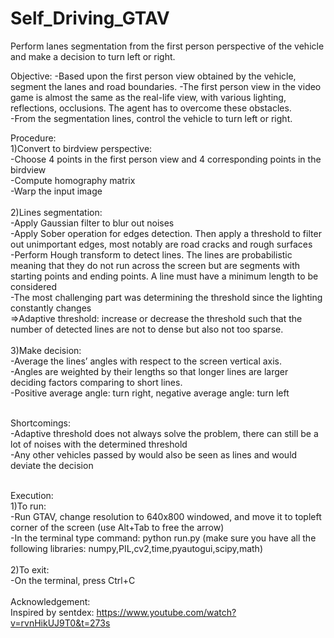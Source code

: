 # Self_Driving_GTAV
Perform lanes segmentation from the first person perspective of the vehicle and make a decision to turn left or right.

Objective:
-Based upon the first person view obtained by the vehicle, segment the lanes and road boundaries.
-The first person view in the video game is almost the same as the real-life view, with various lighting, reflections, occlusions. The agent has to overcome these obstacles.   
-From the segmentation lines, control the vehicle to turn left or right.

Procedure: <br />
1)Convert to birdview perspective:<br />
-Choose 4 points in the first person view and 4 corresponding points in the birdview<br />
-Compute homography matrix<br />
-Warp the input image<br />
<br />
2)Lines segmentation:<br />
-Apply Gaussian filter to blur out noises<br />
-Apply Sober operation for edges detection. Then apply a threshold to filter out unimportant edges, most notably are road cracks and rough surfaces<br />
-Perform Hough transform to detect lines. The lines are probabilistic meaning that they do not run across the screen but are segments with starting points and ending points. A line must have a minimum length to be considered<br />
-The most challenging part was determining the threshold since the lighting constantly changes<br />
=>Adaptive threshold: increase or decrease the threshold such that the number of detected lines are not to dense but also not too sparse.<br /> 
<br />
3)Make decision:<br />
-Average the lines’ angles with respect to the screen vertical axis.<br />
-Angles are weighted by their lengths so that longer lines are larger deciding factors comparing to short lines.<br />
-Positive average angle: turn right, negative average angle: turn left<br />
<br />

Shortcomings:<br />
-Adaptive threshold does not always solve the problem, there can still be a lot of noises with the determined threshold<br />
-Any other vehicles passed by would also be seen as lines and would deviate the decision<br />
<br />

Execution:<br />
1)To run:<br />
-Run GTAV, change resolution to 640x800 windowed, and move it to topleft corner of the screen (use Alt+Tab to free the arrow)<br />
-In the terminal type command: python run.py (make sure you have all the following libraries: numpy,PIL,cv2,time,pyautogui,scipy,math)<br />
<br />
2)To exit:<br />
-On the terminal, press Ctrl+C
<br /><br />
Acknowledgement:<br />
Inspired by sentdex: https://www.youtube.com/watch?v=rvnHikUJ9T0&t=273s
